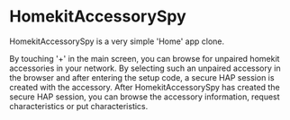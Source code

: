 # HomekitAccessorySpy

HomekitAccessorySpy is a very simple 'Home' app clone.

By touching '+' in the main screen, you can browse for unpaired homekit accessories in your network.
By selecting such an unpaired accessory in the browser and after entering the setup code, a secure HAP session is created with the accessory.
After HomekitAccessorySpy has created the secure HAP session, you can browse the accessory information, request characteristics or put characteristics.

